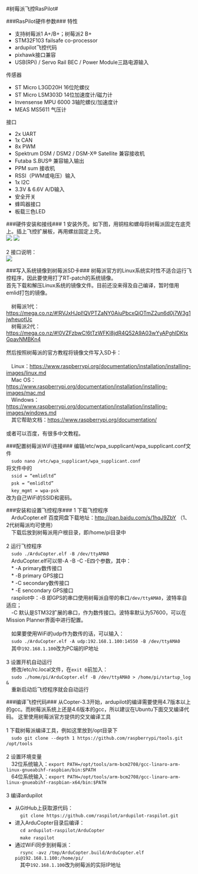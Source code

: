 #树莓派飞控RasPilot#

###RasPilot硬件参数###
特性
* 支持树莓派1 A+/B+；树莓派2 B+
* STM32F103 failsafe co-processor
* ardupilot飞控代码
* pixhawk接口兼容
* USB(RPi) / Servo Rail BEC / Power Module三路电源输入

传感器
* ST Micro L3GD20H 16位陀螺仪
* ST Micro LSM303D 14位加速度计/磁力计
* Invensense MPU 6000 3轴陀螺仪/加速度计
* MEAS MS5611 气压计

接口
* 2x UART
* 1x CAN
* 8x PWM
* Spektrum DSM / DSM2 / DSM-X® Satellite 兼容接收机
* Futaba S.BUS® 兼容输入输出
* PPM sum 接收机
* RSSI（PWM或电压）输入
* 1x I2C
* 3.3V & 6.6V A/D输入
* 安全开关
* 蜂鸣器接口
* 板载三色LED

###硬件安装和接线###
1 安装外壳。如下图，用铜柱和螺母将树莓派固定在底壳上。插上飞控扩展板，再用螺丝固定上壳。<br>
![](https://github.com/raspilot/docs/blob/master/raspilot_p1.jpg)
![](https://github.com/raspilot/docs/blob/master/raspilot_p2.jpg)<br>
<br>
2 接口说明：<br>
![](https://github.com/raspilot/docs/blob/master/connectors.jpg)<br>

###写入系统镜像到树莓派SD卡###
树莓派官方的Linux系统实时性不适合运行飞控程序，因此要使用打了RT-patch的系统镜像。<br>
首先下载和解压Linux系统的镜像文件。目前还没来得及自己编译，暂时借用emlid打包的镜像。<br>
<br>
　树莓派1代：https://mega.co.nz/#!RVJxHJpI!QVPTZaNY0AiuPbcxQjOTmZ2un6d0j7W3g1jwheuotUc<br>
　树莓派2代：https://mega.co.nz/#!0VZFzbwC!6tTzWFKl8jdR4Q52A9A03wYyAPghIDKtxGpavNMBKn4<br>
<br>
然后按照树莓派的官方教程将镜像文件写入SD卡：<br>
<br>
　Linux：https://www.raspberrypi.org/documentation/installation/installing-images/linux.md<br>
　Mac OS：https://www.raspberrypi.org/documentation/installation/installing-images/mac.md<br>
　Windows：https://www.raspberrypi.org/documentation/installation/installing-images/windows.md<br>
　其它帮助文档：https://www.raspberrypi.org/documentation/<br>
<br>
或者可以百度，有很多中文教程。<br>

###配置树莓派WiFi连接###
编辑/etc/wpa_supplicant/wpa_supplicant.conf文件<br>
　`sudo nano /etc/wpa_supplicant/wpa_supplicant.conf`<br>
将文件中的<br>
　`ssid = “emlidltd”`<br>
　`psk = “emlidltd”`<br>
　`key_mgmt = wpa-psk`<br>
改为自己WiFi的SSID和密码。<br>

###安装和设置飞控程序###
1 下载飞控程序<br>
　ArduCopter.elf 百度网盘下载地址：http://pan.baidu.com/s/1hqJ9ZbY （1、2代树莓派均可使用）<br>
　下载后放到树莓派用户根目录，即/home/pi目录中<br>
<br>
2 运行飞控程序<br>
　`sudo ./ArduCopter.elf -B /dev/ttyAMA0`<br>
　ArduCopter.elf可以带-A -B -C -E四个参数，其中：<br>
　* -A primary数传接口<br>
　* -B primary GPS接口<br>
　* -C secondary数传接口<br>
　* -E sencondary GPS接口<br>
　raspilot中：-B 即GPS的串口使用树莓派自带的串口`/dev/ttyAMA0`，波特率自适应；<br>
　-C 默认是STM32扩展的串口，作为数传接口。波特率默认为57600，可以在Mission Planner界面中进行配置。<br>
<br>
　如果要使用WiFi的udp作为数传的话，可以输入：<br>
　`sudo ./ArduCopter.elf -A udp:192.168.1.100:14550 -B /dev/ttyAMA0`<br>
　其中`192.168.1.100`改为PC端的IP地址<br>
<br>
3 设置开机自动运行<br>
　修改/etc/rc.local文件，在`exit 0`前加入：<br>
　`sudo ./home/pi/ArduCopter.elf -B /dev/ttyAMA0 > /home/pi/startup_log &`<br>
　重新启动后飞控程序就会自动运行<br>

###编译飞控代码###
从Copter-3.3开始，ardupilot的编译需要使用4.7版本以上的gcc。而树莓派系统上还是4.6版本的gcc，所以建议在Ubuntu下面交叉编译代码。
这里使用树莓派官方提供的交叉编译工具<br>
<br>
1 下载树莓派编译工具，例如这里放到/opt目录下<br>
　`sudo git clone --depth 1 https://github.com/raspberrypi/tools.git /opt/tools`<br>
<br>
2 设置环境变量<br>
　32位系统输入：`export PATH=/opt/tools/arm-bcm2708/gcc-linaro-arm-linux-gnueabihf-raspbian/bin:$PATH`<br>
　64位系统输入：`export PATH=/opt/tools/arm-bcm2708/gcc-linaro-arm-linux-gnueabihf-raspbian-x64/bin:$PATH`<br>
<br>
3 编译ardupilot<br>
* 从GitHub上获取源代码：<br>
　`git clone https://github.com/raspilot/ardupilot-raspilot.git`<br>
* 进入ArduCopter目录后编译：<br>
　`cd ardupilot-raspilot/ArduCopter`<br>
　`make raspilot`<br>
* 通过WiFi同步到树莓派：<br>
　`rsync -avz /tmp/ArduCopter.build/ArduCopter.elf pi@192.168.1.100:/home/pi/`<br>
　其中`192.168.1.100`改为树莓派的实际IP地址<br>
